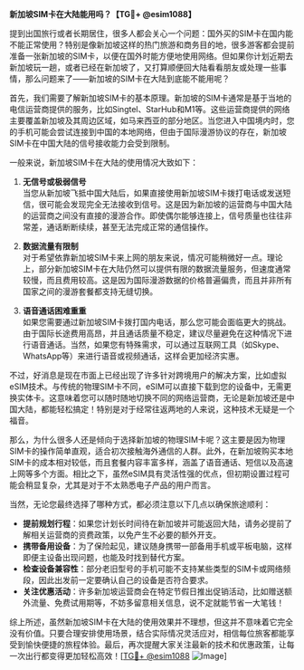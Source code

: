 **新加坡SIM卡在大陆能用吗？【TG💪+ @esim1088】**

提到出国旅行或者长期居住，很多人都会关心一个问题：国外买的SIM卡在国内能不能正常使用？特别是像新加坡这样的热门旅游和商务目的地，很多游客都会提前准备一张新加坡的SIM卡，以便在国外时能方便地使用网络。但如果你计划近期去新加坡玩一趟，或者已经在新加坡了，又打算顺便回大陆看看朋友或处理一些事情，那么问题来了——新加坡的SIM卡在大陆到底能不能用呢？

首先，我们需要了解新加坡SIM卡的基本原理。新加坡的SIM卡通常是基于当地的电信运营商提供的服务，比如Singtel、StarHub和M1等。这些运营商提供的网络主要覆盖新加坡及其周边区域，如马来西亚的部分地区。当您进入中国境内时，您的手机可能会尝试连接到中国的本地网络，但由于国际漫游协议的存在，新加坡SIM卡在中国大陆的信号接收能力会受到限制。

一般来说，新加坡SIM卡在大陆的使用情况大致如下：

1. **无信号或极弱信号**  
   当您从新加坡飞抵中国大陆后，如果直接使用新加坡SIM卡拨打电话或发送短信，很可能会发现完全无法接收到信号。这是因为新加坡的运营商与中国大陆的运营商之间没有直接的漫游合作。即使偶尔能够连接上，信号质量也往往非常差，通话断断续续，甚至无法完成正常的通信操作。

2. **数据流量有限制**  
   对于希望依靠新加坡SIM卡来上网的朋友来说，情况可能稍微好一点。理论上，部分新加坡SIM卡在大陆仍然可以提供有限的数据流量服务，但速度通常较慢，而且费用较高。这是因为国际漫游数据的价格普遍偏贵，而且并非所有国家之间的漫游套餐都支持无缝切换。

3. **语音通话困难重重**  
   如果您需要通过新加坡SIM卡拨打国内电话，那么您可能会面临更大的挑战。由于国际长途费用高昂，并且通话质量不稳定，建议尽量避免在这种情况下进行语音通话。当然，如果您有特殊需求，可以通过互联网工具（如Skype、WhatsApp等）来进行语音或视频通话，这样会更加经济实惠。

不过，好消息是现在市面上已经出现了许多针对跨境用户的解决方案，比如虚拟eSIM技术。与传统的物理SIM卡不同，eSIM可以直接下载到您的设备中，无需更换实体卡。这意味着您可以随时随地切换不同的网络运营商，无论是新加坡还是中国大陆，都能轻松搞定！特别是对于经常往返两地的人来说，这种技术无疑是一个福音。

那么，为什么很多人还是倾向于选择新加坡的物理SIM卡呢？这主要是因为物理SIM卡的操作简单直观，适合初次接触海外通信的人群。此外，在新加坡购买本地SIM卡的成本相对较低，而且套餐内容丰富多样，涵盖了语音通话、短信以及高速上网等多个方面。相比之下，虽然eSIM具有灵活性强的优点，但初期设置过程可能会稍显复杂，尤其是对于不太熟悉电子产品的用户而言。

当然，无论您最终选择了哪种方式，都必须注意以下几点以确保旅途顺利：

- **提前规划行程**：如果您计划长时间待在新加坡并可能返回大陆，请务必提前了解相关运营商的资费政策，以免产生不必要的额外开支。
- **携带备用设备**：为了保险起见，建议随身携带一部备用手机或平板电脑，这样即便主设备出现问题，也能及时找到替代方案。
- **检查设备兼容性**：部分老旧型号的手机可能不支持某些类型的SIM卡或网络频段，因此出发前一定要确认自己的设备是否符合要求。
- **关注优惠活动**：许多新加坡运营商会在特定节假日推出促销活动，比如赠送额外流量、免费试用期等，不妨多留意相关信息，说不定就能节省一大笔钱！

综上所述，虽然新加坡SIM卡在大陆的使用效果并不理想，但这并不意味着它完全没有价值。只要合理安排使用场景，结合实际情况灵活应对，相信每位旅客都能享受到愉快便捷的旅程体验。最后，再次提醒大家关注最新的技术和优惠政策，让每一次出行都变得更加轻松高效！[[TG💪+ @esim1088](https://t.me/s/esim1088) ![Image](https://i.postimg.cc/4NQfJmqS/Snipaste-2025-05-13-00-14-12.png)]